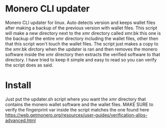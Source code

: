 # Monero CLI updater
Monero CLI updater for linux. Auto detects version and keeps wallet files after making a backup of the previous version with wallet files.
This script will make a new directory next to the xmr directory called xmr.bk this one is the backup of the entire xmr directory including the wallet files, other then that this script won't touch the wallet files. The script just makes a copy to the xmr.bk dirctory when the updater is ran and then removes the monero software inside the xmr directory then extracts the verified software to that directory. I have tried to keep it simple and easy to read so you can verify the script does as said. 

# Install
Just put the updater.sh script where you want the xmr directory that contains the monero wallet software and the wallet files.
MAKE SURE to verify the fingerprint var inside the script matches the one found here https://web.getmonero.org/resources/user-guides/verification-allos-advanced.html
